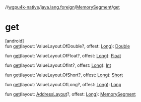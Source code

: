 //[wgpu4k-native](../../../index.md)/[java.lang.foreign](../index.md)/[MemorySegment](index.md)/[get](get.md)

# get

[android]\
fun [get](get.md)(layout: ValueLayout.OfDouble?, offest: [Long](https://kotlinlang.org/api/core/kotlin-stdlib/kotlin/-long/index.html)): [Double](https://kotlinlang.org/api/core/kotlin-stdlib/kotlin/-double/index.html)

fun [get](get.md)(layout: ValueLayout.OfFloat?, offest: [Long](https://kotlinlang.org/api/core/kotlin-stdlib/kotlin/-long/index.html)): [Float](https://kotlinlang.org/api/core/kotlin-stdlib/kotlin/-float/index.html)

fun [get](get.md)(layout: ValueLayout.OfInt?, offest: [Long](https://kotlinlang.org/api/core/kotlin-stdlib/kotlin/-long/index.html)): [Int](https://kotlinlang.org/api/core/kotlin-stdlib/kotlin/-int/index.html)

fun [get](get.md)(layout: ValueLayout.OfShort?, offest: [Long](https://kotlinlang.org/api/core/kotlin-stdlib/kotlin/-long/index.html)): [Short](https://kotlinlang.org/api/core/kotlin-stdlib/kotlin/-short/index.html)

fun [get](get.md)(layout: ValueLayout.OfLong?, offest: [Long](https://kotlinlang.org/api/core/kotlin-stdlib/kotlin/-long/index.html)): [Long](https://kotlinlang.org/api/core/kotlin-stdlib/kotlin/-long/index.html)

fun [get](get.md)(layout: [AddressLayout](../-address-layout/index.md)?, offest: [Long](https://kotlinlang.org/api/core/kotlin-stdlib/kotlin/-long/index.html)): [MemorySegment](index.md)